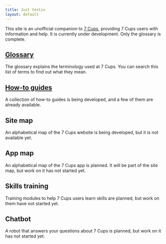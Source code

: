 ```yaml
---
title: Just testin
layout: default
---
```

<style>
  #content {padding-top: 1em;}
  #content p {margin-left: 30px;}
  #content h2 {color: gray;}
</style>
This site is an unofficial companion to [7 Cups](https://www.7cups.com/), providing
7 Cups users with information and help. It is currently under development. Only the 
glossary is complete.

## [Glossary](/glossary 'Go to the glossary')
The glossary explains the terminology used at 7 Cups. You can search this list of terms
to find out what they mean.

## [How-to guides](/howto 'Go to the how-to guides')
A collection of how-to guides is being developed, and a few of them are already available.

## Site map
An alphabetical map of the 7 Cups website is being developed, but it is not available yet.

## App map
An alphabetical map of the 7 Cups app is planned. It will be part of the site map, but 
work on it has not started yet.

## Skills training
Training modules to help 7 Cups users learn skills are planned, but work on them have not
started yet.

## Chatbot
A robot that answers your questions about 7 Cups is planned, but work on it has not 
started yet.
